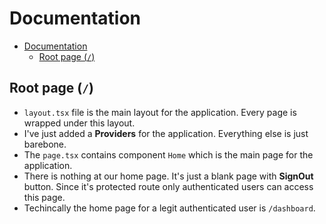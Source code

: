 # Documentation

- [Documentation](#documentation)
  - [Root page (`/`)](#root-page-)

## Root page (`/`)

- `layout.tsx` file is the main layout for the application. Every page is wrapped under this layout.
- I've just added a **Providers** for the application. Everything else is just barebone.
- The `page.tsx` contains component `Home` which is the main page for the application.
- There is nothing at our home page. It's just a blank page with **SignOut** button. Since it's protected route only authenticated users can access this page.
- Techincally the home page for a legit authenticated user is `/dashboard`.
